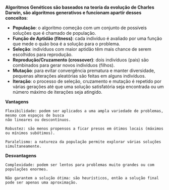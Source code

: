 **Algoritmos Genéticos são baseados na teoria da evolução de Charles Darwin, são algoritmos generativos e funcionam apartir desses conceitos**:

  - **População**: o algoritmo começão com um conjunto de possíveis soluções que é chamado de população.
  - **Função de Aptidão (fitness)**: cada indivíduo é avaliado por uma função que mede o quão boa é a solução para o problema.
  - **Seleção**: indivíduos com maior aptidão têm mais chance de serem escolhidos para reprodução.
  - **Reprodução/Cruzamento (crossover)**: dois indivíduos (pais) são combinados para gerar novos indivíduos (filhos).
  - **Mutação**: para evitar convergência prematura e manter diversidade, pequenas alterações aleatórias são feitas em alguns indivíduos.
  - **Iteração**: o processo de seleção, cruzamento e mutação é repetido por várias gerações até que uma solução satisfatória seja encontrada ou um número máximo de iterações seja atingido.

  **Vantagens**

    Flexibilidade: podem ser aplicados a uma ampla variedade de problemas, mesmo com espaços de busca
    não lineares ou descontínuos.
    
    Robustez: são menos propensos a ficar presos em ótimos locais (máximos ou mínimos subótimos).
    
    Paralelismo: a natureza da população permite explorar várias soluções simultaneamente.
  
  **Desvantagens**

    Complexidade: podem ser lentos para problemas muito grandes ou com populações enormes.
    
    Não garantem a solução ótima: são heurísticos, então a solução final pode ser apenas uma aproximação.
